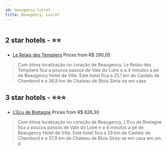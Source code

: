 ```yaml
---
id: beaugency-loiret
title: Beaugency, Loiret
---
```


<center><img src="https://i.travelapi.com/hotels/2000000/1480000/1471800/1471782/3ff8bf49_z.jpg" alt="" /></center>


##  2 star hotels - ⭐️⭐️

-    [Le Relais des Templiers](https://www.hurb.com/br/aud/https://www.hurb.com/br/hotels/beaugency/le-relais-des-templiers-HT-XG5V?cmp=18055) Prices from R$ 290,05
   > Com ótima localização no coração de Beaugency, Le Relais des Templiers fica a poucos passos de Vale do Loire e a 4 minutos a pé de Beaugency Hotel de Ville.  Este hotel fica a 25,1 km de Castelo de Chambord e a 36,8 km de Chateau de Blois.Sinta-se em casa

##  3 star hotels - ⭐️⭐️⭐️

-    [L'Ecu de Bretagne](https://www.hurb.com/br/aud/https://www.hurb.com/br/hotels/beaugency/l-ecu-de-bretagne-HT-4KG4?cmp=18055) Prices from R$ 626,30
   > Com ótima localização no coração de Beaugency, L'Ecu de Bretagne fica a poucos passos de Vale do Loire e a 4 minutos a pé de Beaugency Hotel de Ville.  Este hotel fica a 29 km de Castelo de Chambord e a 37,9 km de Chateau de Blois.Sinta-se em casa em um d
